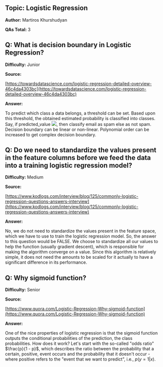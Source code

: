## **Topic: Logistic Regression**

**Author:** Martiros Khurshudyan

**QAs Total:** 3

## **Q: What is decision boundary in Logistic Regression?**

**Difficulty:** Junior

**Source:**

[https://towardsdatascience.com/logistic-regression-detailed-overview-46c4da4303bc](https://towardsdatascience.com/logistic-regression-detailed-overview-46c4da4303bc)

**Answer:**


To predict which class a data belongs, a threshold can be set. Based upon this threshold, the obtained estimated probability is classified into classes.
Say, if predicted_value <img src="https://render.githubusercontent.com/render/math?math= geq 0.5">, then classify email as spam else as not spam.
Decision boundary can be linear or non-linear. Polynomial order can be increased to get complex decision boundary.


## **Q: Do we need to standardize the values present in the feature columns before we feed the data into a training logistic regression model?**

**Difficulty:** Medium

**Source:**

[https://www.kodlogs.com/interview/blog/125/commonly-logistic-regression-questions-answers-interview](https://www.kodlogs.com/interview/blog/125/commonly-logistic-regression-questions-answers-interview)

**Answer:**

No, we do not need to standardize the values present in the feature space, which we have to use to train the logistic regression model. So, the answer to this question would be FALSE. We choose to standardize all our values to help the function (usually gradient descent), which is responsible for making the algorithm converge on a value. Since this algorithm is relatively simple, it does not need the amounts to be scaled for it actually to have a significant difference in its performance.


## **Q: Why sigmoid function?**

**Difficulty:** Senior

**Source:**

[https://www.quora.com/Logistic-Regression-Why-sigmoid-function](https://www.quora.com/Logistic-Regression-Why-sigmoid-function)

**Answer:**

One of the nice properties of logistic regression is that the sigmoid function outputs the conditional probabilities of the prediction, the class probabilities. How does it work? Let's start with the so-called "odds ratio" $\frac{p}{1 - p}$, which describes the ratio between the probability that a certain, positive, event occurs and the probability that it doesn't occur - where positive refers to the "event that we want to predict", i.e., $p(y=1|x)$.
